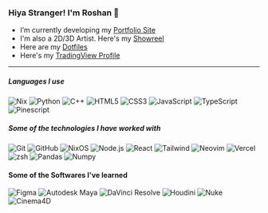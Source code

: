 ### Hiya Stranger! I'm Roshan 🧣

- I’m currently developing my [Portfolio Site](https://eucleiance.github.io)
- I'm also a 2D/3D Artist. Here's my [Showreel](https://github.com/eucleiance/eucleiance.github.io/raw/refs/heads/master/docs/videos/showreel.mp4?download=)
- Here are my [Dotfiles](https://github.com/eucleiance/dotfiles/)
- Here's my [TradingView Profile](https://www.tradingview.com/u/coldbrewrosh/)

---

##### Languages I use

![Nix](https://img.shields.io/badge/-Nix-000000?style=flat&logo=nixos)
![Python](https://img.shields.io/badge/-Python-000000?style=flat&logo=python)
![C++](https://img.shields.io/badge/-C++-000000?style=flat&logo=c%2B%2B)
![HTML5](https://img.shields.io/badge/-HTML5-000000?style=flat&logo=html5)
![CSS3](https://img.shields.io/badge/-CSS3-000000?style=flat&logo=css3)
![JavaScript](https://img.shields.io/badge/-JavaScript-000000?style=flat&logo=javascript)
![TypeScript](https://img.shields.io/badge/-TypeScript-000000?style=flat&logo=typescript)
![Pinescript](https://img.shields.io/badge/-Pinescript-000000?style=flat&logo=pinescript)


##### Some of the technologies I have worked with

![Git](https://img.shields.io/badge/-Git-222222?style=flat&logo=git&logoColor=F05032)
![GitHub](https://img.shields.io/badge/-GitHub-222222?style=flat&logo=github&logoColor=181717)
![NixOS](https://img.shields.io/badge/-NixOS-222222?style=flat&logo=nixos&logoColor=FCC624)
![Node.js](https://img.shields.io/badge/-Node.js-222222?style=flat&logo=node.js&logoColor=339933)
![React](https://img.shields.io/badge/-React-222222?style=flat&logo=React&logoColor=61DAFB)
![Tailwind](https://img.shields.io/badge/-Tailwind-222222?style=flat&logo=tailwindcss&logoColor=6DB33F)
![Neovim](https://img.shields.io/badge/-Neovim-222222?style=flat-square&logo=neovim)
![Vercel](https://img.shields.io/badge/-Vercel-222222?style=flat-square&logo=vercel)
![zsh](https://img.shields.io/badge/-zsh-222222?style=flat-square&logo=zsh)
![Pandas](https://img.shields.io/badge/-Pandas-222222?style=flat-square&logo=pandas)
![Numpy](https://img.shields.io/badge/-Numpy-222222?style=flat-square&logo=numpy)


#### Some of the Softwares I've learned

![Figma](https://img.shields.io/badge/-Figma-222222?style=flat-square&logo=figma)
![Autodesk Maya](https://img.shields.io/badge/-AutoDesk_Maya-222222?style=flat-square&logo=autodeskmaya)
![DaVinci Resolve](https://img.shields.io/badge/-DaVinci_Resolve-222222?style=flat-square&logo=davinciresolve)
![Houdini](https://img.shields.io/badge/-Houdini-222222?style=flat-square&logo=houdini)
![Nuke](https://img.shields.io/badge/-Nuke-222222?style=flat-square&logo=nuke)
![Cinema4D](https://img.shields.io/badge/-Cinema_4D-222222?style=flat-square&logo=cinema4d)
